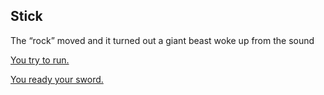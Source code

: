 ## Stick

The “rock” moved and it turned out a giant beast woke up from the sound

[You try to run.](died.md)

[You ready your sword.](sword.md)

